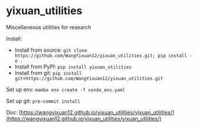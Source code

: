# yixuan_utilities
Miscellaneous utilities for research

Install:
- Install from source: `git clone https://github.com/WangYixuan12/yixuan_utilities.git; pip install -e .`
- Install from PyPI: `pip install yixuan_utilities`
- Install from git: `pip install git+https://github.com/WangYixuan12/yixuan_utilities.git`

Set up env: `mamba env create -f conda_env.yaml`

Set up git: `pre-commit install`

Doc: [https://wangyixuan12.github.io/yixuan_utilities/yixuan_utilities/](https://wangyixuan12.github.io/yixuan_utilities/yixuan_utilities/)
